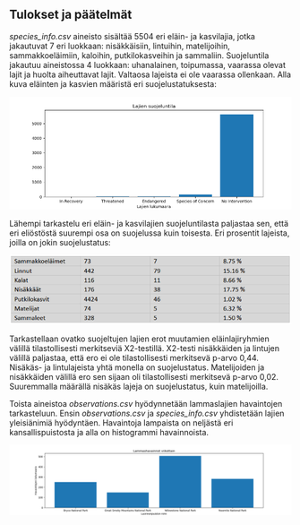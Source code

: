## Tulokset ja päätelmät

*species_info.csv* aineisto sisältää 5504 eri eläin- ja kasvilajia, jotka jakautuvat 7 eri luokkaan: nisäkkäisiin, lintuihin, matelijoihin, sammakkoeläimiin, kaloihin, putkilokasveihin ja sammaliin. Suojeluntila jakautuu aineistossa 4 luokkaan: uhanalainen, toipumassa, vaarassa olevat lajit ja huolta aiheuttavat lajit. Valtaosa lajeista ei ole vaarassa ollenkaan. Alla kuva eläinten ja kasvien määristä eri suojelustatuksesta:

![suojelutila](/kuvat/Lajien_suojelutila.png)

Lähempi tarkastelu eri eläin- ja kasvilajien suojeluntilasta paljastaa sen, että eri eliöstöstä suurempi osa on suojelussa kuin toisesta. Eri prosentit lajeista, joilla on jokin suojelustatus:


![taulukko](/kuvat/taulukko.png)


Tarkastellaan ovatko suojeltujen lajien erot muutamien eläinlajiryhmien välillä tilastollisesti merkitseviä X2-testillä. X2-testi nisäkkäiden ja lintujen välillä paljastaa, että ero ei ole tilastollisesti merkitsevä p-arvo 0,44. Nisäkäs- ja lintulajeista yhtä monella on suojelustatus. Matelijoiden ja nisäkkäiden välillä ero sen sijaan oli tilastollisesti merkitsevä p-arvo 0,02. Suuremmalla määrällä nisäkäs lajeja on suojelustatus, kuin matelijoilla. 

Toista aineistoa *observations.csv* hyödynnetään lammaslajien havaintojen tarkasteluun. Ensin *observations.csv* ja *species_info.csv* yhdistetään lajien yleisiänimiä hyödyntäen. Havaintoja lampaista on neljästä eri kansallispuistosta ja alla on histogrammi havainnoista.

![havainnot](/kuvat/havainnot_viikko.png)
